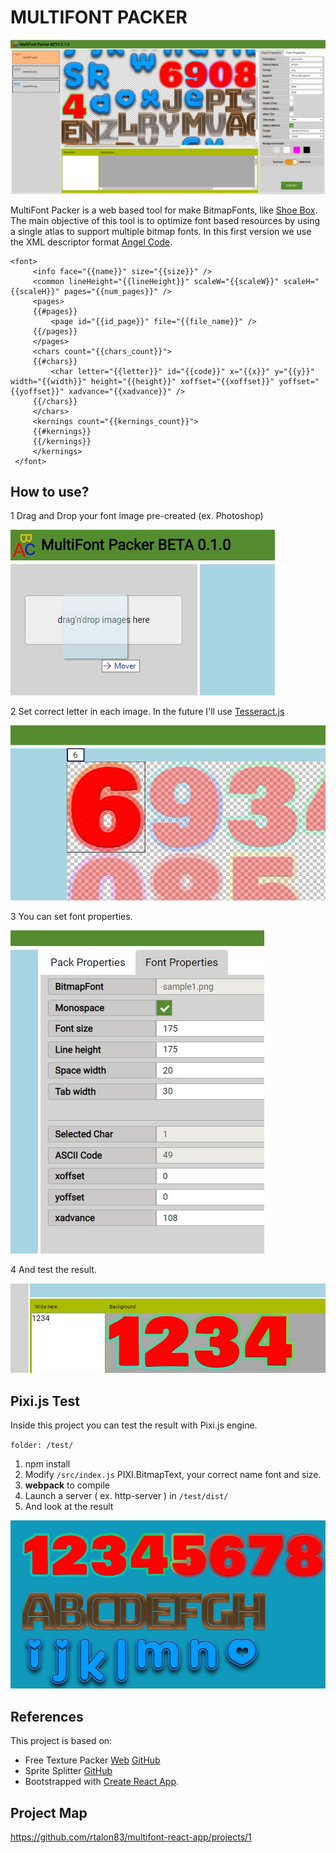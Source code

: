 MULTIFONT PACKER
=

![image](https://raw.githubusercontent.com/rtalon83/multifont-react-app/master/doc/capture1.jpg)

MultiFont Packer is a web based tool for make BitmapFonts, like [Shoe Box](https://renderhjs.net/shoebox/).
The main objective of this tool is to optimize font based resources by using a single atlas to support multiple bitmap fonts.
In this first version we use the XML descriptor format [Angel Code](https://www.angelcode.com/products/bmfont/).

```
<font>
     <info face="{{name}}" size="{{size}}" />
     <common lineHeight="{{lineHeight}}" scaleW="{{scaleW}}" scaleH="{{scaleH}}" pages="{{num_pages}}" />
     <pages>
     {{#pages}}
         <page id="{{id_page}}" file="{{file_name}}" />
     {{/pages}}
     </pages>
     <chars count="{{chars_count}}">
     {{#chars}}
         <char letter="{{letter}}" id="{{code}}" x="{{x}}" y="{{y}}" width="{{width}}" height="{{height}}" xoffset="{{xoffset}}" yoffset="{{yoffset}}" xadvance="{{xadvance}}" />
     {{/chars}}
     </chars>
     <kernings count="{{kernings_count}}">
     {{#kernings}}
     {{/kernings}}
     </kernings>
 </font>
```

## How to use?

1 Drag and Drop your font image pre-created (ex. Photoshop)

![tuto1](https://raw.githubusercontent.com/rtalon83/multifont-react-app/master/doc/tuto1.jpg)

2 Set correct letter in each image. In the future I'll use [Tesseract.js](https://tesseract.projectnaptha.com/)

![tuto2](https://raw.githubusercontent.com/rtalon83/multifont-react-app/master/doc/tuto2.jpg)

3 You can set font properties.

![tuto3](https://raw.githubusercontent.com/rtalon83/multifont-react-app/master/doc/tuto4.jpg)

4 And test the result.

![tuto4](https://raw.githubusercontent.com/rtalon83/multifont-react-app/master/doc/tuto3.jpg)

## Pixi.js Test

Inside this project you can test the result with Pixi.js engine.

`folder: /test/`

1. npm install
2. Modify `/src/index.js` PIXI.BitmapText, your correct name font and size.
3. **webpack** to compile
4. Launch a server ( ex. http-server ) in `/test/dist/`
5. And look at the result

![tuto6](https://raw.githubusercontent.com/rtalon83/multifont-react-app/master/doc/tuto6.jpg)

## References
This project is based on:

- Free Texture Packer [Web](http://free-tex-packer.com/) [GitHub](https://github.com/odrick/free-tex-packer)
- Sprite Splitter [GitHub](https://github.com/bmarwane/spriteSplitter)
- Bootstrapped with [Create React App](https://github.com/facebookincubator/create-react-app).

## Project Map
https://github.com/rtalon83/multifont-react-app/projects/1
